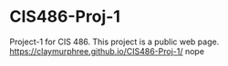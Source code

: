 # CIS486-Proj-1
Project-1 for CIS 486. This project is a public web page.
https://claymurphree.github.io/CIS486-Proj-1/
nope
